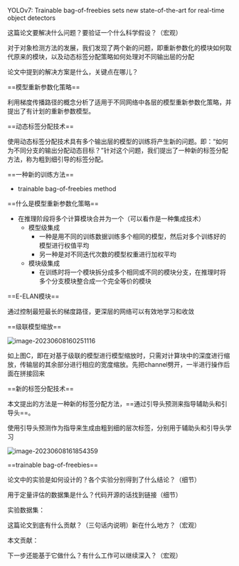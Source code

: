 





YOLOv7: Trainable bag-of-freebies sets new state-of-the-art for real-time object detectors







这篇论文要解决什么问题？要验证一个什么科学假设？（宏观）

 对于对象检测方法的发展，我们发现了两个新的问题，即重新参数化的模块如何取代原来的模块，以及动态标签分配策略如何处理对不同输出层的分配



论文中提到的解决方案是什么，关键点在哪儿？

 

==模型重新参数化策略==

利用梯度传播路径的概念分析了适用于不同网络中各层的模型重新参数化策略，并提出了有计划的重新参数模型。

==动态标签分配技术==

使用动态标签分配技术具有多个输出层的模型的训练将产生新的问题。即：“如何为不同分支的输出分配动态目标？”针对这个问题，我们提出了一种新的标签分配方法，称为粗到细引导的标签分配。



==一种新的训练方法==

- trainable bag-of-freebies method



==什么是模型重新参数化策略==



- 在推理阶段将多个计算模块合并为一个（可以看作是一种集成技术）
  - 模型级集成
    -  一种是用不同的训练数据训练多个相同的模型，然后对多个训练好的模型进行权值平均
    - 另一种是对不同迭代次数的模型权重进行加权平均
  - 模块级集成
    - 在训练时将一个模块拆分成多个相同或不同的模块分支，在推理时将多个分支模块整合成一个完全等价的模块





==E-ELAN模块==

通过控制最短最长的梯度路径，更深层的网络可以有效地学习和收敛





==级联模型缩放==

![image-20230608160251116](https://zhangwenkang666.oss-cn-beijing.aliyuncs.com/image-20230608160251116.png)

如上图C，即在对基于级联的模型进行模型缩放时，只需对计算块中的深度进行缩放，传输层的其余部分进行相应的宽度缩放。先把channel劈开，一半进行操作后面在拼接回来











==新的标签分配技术==

本文提出的方法是一种新的标签分配方法，==通过引导头预测来指导辅助头和引导头==。

使用引导头预测作为指导来生成由粗到细的层次标签，分别用于辅助头和引导头学习

![image-20230608161854359](https://zhangwenkang666.oss-cn-beijing.aliyuncs.com/image-20230608161854359.png)







==trainable bag-of-freebies==







论文中的实验是如何设计的？各个实验分别得到了什么结论？（细节）

 

用于定量评估的数据集是什么？代码开源的话找到链接（细节）

实验数据集：

 

这篇论文到底有什么贡献？（三句话内说明）新在什么地方？（宏观）

本文贡献：

 

下一步还能基于它做什么？有什么工作可以继续深入？（宏观）